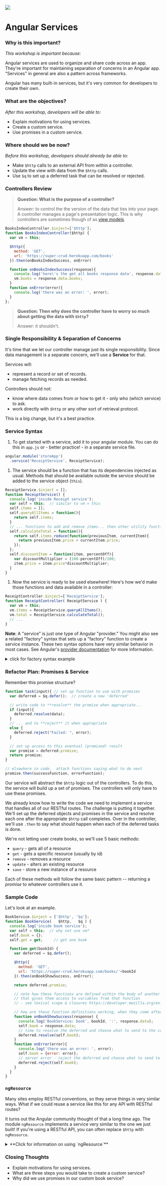 <!--
Creator: Team, most recent editing by Brianna
Location: SF
-->

![](https://ga-dash.s3.amazonaws.com/production/assets/logo-9f88ae6c9c3871690e33280fcf557f33.png)

# Angular Services

### Why is this important?
<!-- framing the "why" in big-picture/real world examples -->
*This workshop is important because:*

Angular services  are used to organize and share code across an app. They're important for maintaining separation of concerns in an Angular app. "Services" in general are also a pattern across frameworks.

Angular has many built-in services, but it's very common for developers to create their own.

### What are the objectives?
<!-- specific/measurable goal for students to achieve -->
*After this workshop, developers will be able to:*

- Explain motivations for using services.
- Create a custom service.
- Use promises in a custom service.

### Where should we be now?
<!-- call out the skills that are prerequisites -->
*Before this workshop, developers should already be able to:*

- Make `$http` calls to an external API from within a controller.
- Update the view with data from the `$http` calls.
- Use `$q` to set up a deferred task that can be resolved or rejected. 


### Controllers Review

> **Question: What is the purpose of a controller?**
>
> Answer: to control the the version of the data that ties into your page.  A controller manages a page's presentation logic. This is why controllers are sometimes though of as [view models](https://en.wikipedia.org/wiki/Model%E2%80%93view%E2%80%93viewmodel).


```js
BooksIndexController.$inject=['$http'];
function BooksIndexController($http) {
  var vm = this;

  $http({
    method: 'GET',
    url: 'https://super-crud.herokuapp.com/books'
  }).then(onBooksIndexSuccess, onError)

  function onBooksIndexSuccess(response){
    console.log('here\'s the get all books response data', response.data);
    vm.books = response.data.books;
  }
  function onError(error){
    console.log('there was an error: ', error);
  }
};
```

> **Question: Then why does the controller have to worry so much about getting the data with `$http`?**
>
> Answer: it shouldn't.


### Single Responsibility & Separation of Concerns

It's time that we let our controller manage just its single responsibility.  Since data management is a separate concern, we'll use a **Service** for that.

Services will:

  * represent a record or set of records.  
  * manage fetching records as needed.

Controllers should not:

  * know where data comes from or how to get it - only who (which service) to ask.
  * work directly with `$http` or any other sort of retrieval protocol.

This is a big change, but it's a best practice.

### Service Syntax

1. To get started with a service, add it to your angular module. You can do this in `app.js` or  - better practice! - in a separate service file.

  ```js
  angular.module('storeApp')
    .service('ReceiptService', ReceiptService);
  ```

1. The service should be a function that has its dependencies injected as usual. Methods that should be available outside the service should be added to the service object (`this`).

  ```js
  ReceiptService.$inject = [];
  function ReceiptService() {
    console.log('inside Receipt service');
    var self = this;  // similar to vm = this
    self.items = [];
    self.queryAllItems = function(){
      return self.items;
    }
    // ... functions to add and remove items... then other utility functions:
    self.calculateTotal = function(){
      return self.items.reduce(function(previousItem, currentItem){
        return previousItem.price + currentItem.price;
      });
    };
    self.discountItem = function(item, percentOff){
      var discountMultiplier = (100-percentOff)/100;
      item.price = item.price*discountMultiplier;
    }
  }
  ```

1. Now the service is ready to be used elsewhere! Here's how we'd make those functions and data available in a controller:

  ```js
  ReceiptController.$inject=['ReceiptService'];
  function ReceiptController( ReceiptService ) {
    var vm = this;
    vm.items = ReceiptService.queryAllItems();
    vm.total = ReceiptService.calculateTotal();
    // ...
  }
  ```

**Note**: A "service" is just one type of Angular "provider."  You might also see a related "factory" syntax that sets up a "factory" function to create a service instance.  These two syntax options have very similar behavior in most cases. See Angular's [provider documentation](https://docs.angularjs.org/guide/providers) for more information.

<details><summary>click for factory syntax example</summary>
```js
angular.module('storeApp')
  .factory('ReceiptService', ReceiptService);

ReceiptService.$inject = [];
function ReceiptService() {
  var shinyNewServiceInstance = {};
  // factory function body that constructs shinyNewServiceInstance
  shinyNewServiceInstance.items = [];
  shinyNewServiceInstance.queryAllItems = function(){
    return self.items;
  }
  // ... and so on!
  return shinyNewServiceInstance;
});
```

The controller side looks the same:

```js
ReceiptController.$inject=['ReceiptService'];
function ReceiptController( ReceiptService ) {
  var vm = this;
  vm.items = ReceiptService.queryAllItems();
  vm.total = ReceiptService.calculateTotal();
  // ...
}
```
</details>

### Refactor Plan: Promises & Service

Remember this promise structure?

```js
function task(input){ // set up function to use with promises
  var deferred = $q.defer();  // create a new 'deferred'

  // write code to **resolve** the promise when appropriate...
  if (input){
    deferred.resolve(data);
  }
  // ... and to **reject** it when appropriate
  else {
    deferred.reject("Failed: ", error);
  }

  // set up access to this eventual (promised) result
  var promise = deferred.promise;  
  return promise;  
}
```

```js
// elsewhere in code,  attach functions saying what to do next
promise.then(successFunction, errorFunction);
```

Our service will abstract the `$http` logic out of the controllers. To do this, the service will build up a set of promises. The controllers will only have to use these promises.



We already know how to write the code we need to implement a service that handles all of our RESTful routes.  The challenge is putting it together.  We'll set up the deferred objects and promises in the service and resolve each one after the appropriate `$http` call completes. Over in the controller, we'll use `.then` to say what should happen when each of the deferred tasks is done.

We're not letting user create books, so we'll use 5 basic methods:

* `query`  - gets all of a resource
* `get`    - gets a specific resource (usually by id)
* `remove` - removes a resource
* `update` - alters an existing resource
* `save`   - store a new instance of a resource

Each of these methods will follow the same basic pattern -- returning a *promise* to whatever controllers use it.


### Sample Code
Let's look at an example.

```js
BookService.$inject = ['$http', '$q'];
function BookService(   $http,   $q ) {
  console.log('inside book service');
  var self = this;  // why not use vm?
  self.book = {};
  self.get = get;     // get one book

  function get(bookId) {
    var deferred = $q.defer();

    $http({
      method: 'GET',
      url: 'https://super-crud.herokuapp.com/books/'+bookId
    }).then(onBookShowSuccess, onError);

    return deferred.promise;

    // note how these functions are defined within the body of another function?
    // that gives them access to variables from that function
    // - see lexical scope & closures https://developer.mozilla.org/en-US/docs/Web/JavaScript/Closures

    // how are these function definitions working, when they come after the return?
    function onBookShowSuccess(response) {
      console.log('BookService: book', bookId, ':', response.data);
      self.book = response.data;
      // time to resolve the deferred and choose what to send to the controller
      deferred.resolve(self.book);
    }
    function onError(error){
      console.log('there was an error: ', error);
      self.book = {error: error};
      // server error - reject the deferred and choose what to send to the controller
      deferred.reject(self.book);
    }
  }
}
```

### `ngResource`

Many sites employ RESTful conventions, so they serve things in very similar ways. What if we could reuse a service like this for any API with RESTful routes?

It turns out the Angular community thought of that a long time ago.  The module `ngResource` implements a service very similar to the one we just built! If you're using a RESTful API, you can often replace `$http` with `ngResource`.

<details><summary>**Click for information on using `ngResource`**</summary>

1. Add `ngResource` with a script tag:
	`<script type="text/javascript" src="https://cdnjs.cloudflare.com/ajax/libs/angular.js/1.4.8/angular-resource.js"></script>`

1. Include `ngResource` as a dependency of your angular module.
	`angular.module('libraryApp', ['ngRoute', 'ngResource'])`

1. List `ngResource`'s  `$resource` as a dependency for your Service.

1. `ngResource` will handle most of the data grabbing we'd want, given an API with RESTful routes. See an example service using `ngResource` below:

```js

angular.module('libraryApp')
  .service('BookService', BookService);

BookService.$inject = ['$http', '$q', '$resource'];
function BookService($http, $q, $resource) {
  console.log('service');
  var self = this;  
  self.book = {};  
  self.books = [];  
  resource = $resource('https://super-crud.herokuapp.com/books/:id', { id: '@_id' }, {
      update: {
        method: 'PUT' // this method issues a PUT request
      },
      query: {
        isArray: true,
        transformResponse: function(data) {
            return angular.fromJson(data).books; // grab books array from response data: `{books: [...]}`
        }
      }
    });
  return resource;
}
```
</details>

### Closing Thoughts

- Explain motivations for using services.
- What are three steps you would take to create a custom service?
- Why did we use promises in our custom book service?

